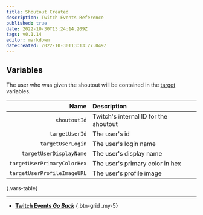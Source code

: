 ```yaml
---
title: Shoutout Created
description: Twitch Events Reference
published: true
date: 2022-10-30T13:24:14.209Z
tags: v0.1.14
editor: markdown
dateCreated: 2022-10-30T13:13:27.049Z
---
```


## Variables
The user who was given the shoutout will be contained in the [target](/en/Sub-Actions/Twitch/Get-User-Info-for-Target#variables) variables.

Name | Description
----:|:------------
`shoutoutId` | Twitch's internal ID for the shoutout
`targetUserId` | The user's id
`targetUserLogin` | The user's login name
`targetUserDisplayName` | The user's display name
`targetUserPrimaryColorHex` | The user's primary color in hex
`targetUserProfileImageURL` | The user's profile image
{.vars-table}

---

- [<i class="mdi mdi-chevron-left"></i>**Twitch Events *Go Back***](/en/Platforms/Twitch/Events)
{.btn-grid .my-5}